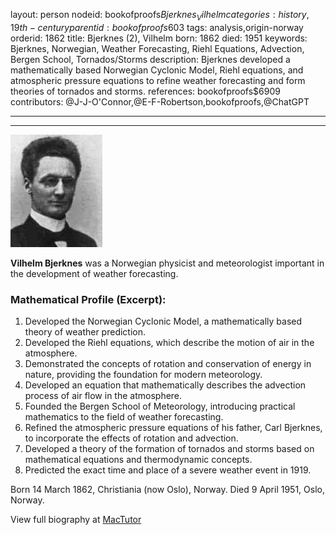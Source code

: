 layout: person
nodeid: bookofproofs$Bjerknes_Vilhelm
categories: history,19th-century
parentid: bookofproofs$603
tags: analysis,origin-norway
orderid: 1862
title: Bjerknes (2), Vilhelm
born: 1862
died: 1951
keywords: Bjerknes, Norwegian, Weather Forecasting, Riehl Equations, Advection, Bergen School, Tornados/Storms
description: Bjerknes developed a mathematically based Norwegian Cyclonic Model, Riehl equations, and atmospheric pressure equations to refine weather forecasting and form theories of tornados and storms.
references: bookofproofs$6909
contributors: @J-J-O'Connor,@E-F-Robertson,bookofproofs,@ChatGPT

---



---

![Bjerknes_Vilhelm.jpg](https://github.com/bookofproofs/bookofproofs.github.io/blob/main/_sources/_assets/images/portraits/Bjerknes_Vilhelm.jpg?raw=true)

**Vilhelm  Bjerknes**  was a Norwegian physicist and meteorologist important in the development of weather forecasting.

### Mathematical Profile (Excerpt):
1. Developed the Norwegian Cyclonic Model, a mathematically based theory of weather prediction.
2. Developed the Riehl equations, which describe the motion of air in the atmosphere.
3. Demonstrated the concepts of rotation and conservation of energy in nature, providing the foundation for modern meteorology.
4. Developed an equation that mathematically describes the advection process of air flow in the atmosphere.
5. Founded the Bergen School of Meteorology, introducing practical mathematics to the field of weather forecasting.
6. Refined the atmospheric pressure equations of his father, Carl Bjerknes, to incorporate the effects of rotation and advection.
7. Developed a theory of the formation of tornados and storms based on mathematical equations and thermodynamic concepts.
8. Predicted the exact time and place of a severe weather event in 1919.

Born 14 March 1862, Christiania (now Oslo), Norway. Died 9 April 1951, Oslo, Norway.

View full biography at [MacTutor](https://mathshistory.st-andrews.ac.uk/Biographies/Bjerknes_Vilhelm/)
